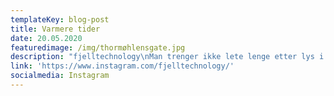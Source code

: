 ```yaml
---
templateKey: blog-post
title: Varmere tider
date: 20.05.2020
featuredimage: /img/thormøhlensgate.jpg
description: "fjelltechnology\nMan trenger ikke lete lenge etter lys i tunnelen i disse dager \U0001F60A. Det er bare å løfte blikket og kikke opp på en knallblå himmel. Et sikkert tegn fra oven om at vi går mot bedre og varmere tider\U0001F31E\n\U0001F506\U0001F506\U0001F506\U0001F506\U0001F506\U0001F506\U0001F506\U0001F506\U0001F506\U0001F506\U0001F506\U0001F506\U0001F506\U0001F506\U0001F506\nSun capital of Norway, Bergen \U0001F609. At least that is true for the last 4 days. Here you see our R&D office at Marineholmen with Mount Ulriken in the background.\n\U0001F506\U0001F506\U0001F506\U0001F506\U0001F506\U0001F506\U0001F506\U0001F506\U0001F506\U0001F506\U0001F506\U0001F506\U0001F506\U0001F506\U0001F506\n#mountulriken #mountainsofnorway #solskinnsbergen #bergen #bergenby #bergen_by #bjørgvin #marineholmen #bergennorway #bergennorway\U0001F1F3\U0001F1F4 #vestlandvestland #vestlandet #mittbergen #mittvestland #lakserviktigfornorge #salmonfarming #aquaculture #aquaculturetechnology #aquacultureengineering #fishfarming #solkysten #mirroreffect #kystnorge #fjordogfjell #bergens8fjell #fjelltechnology #fjelltechnologygroup"
link: 'https://www.instagram.com/fjelltechnology/'
socialmedia: Instagram
---
```


